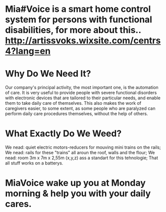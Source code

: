 # Mia#Voice is a smart home control system for persons with functional disabilities, for more about this.. http://artissvoks.wixsite.com/centrs4?lang=en
  
  # Why Do We Need It?
  
  Our company's principal activity, the most important one, is the automation of care. It is very useful to provide people with severe functional disorders with electronic devices that are tailored to their particular needs, and enable them to take daily care of themselves. This also makes the work of caregivers easier, to some extent, as some people who are paralyzed can perform daily care procedures themselves, without the help of others.​
  
  # What Exactly Do We Weed? 

  We nead: quiet electric motors-reducers for mouving mini trains on the rails;
  We nead: rails for these "trains" all aroun the roof, walls and the flour;
  We nead: room 3m x 7m x 2,55m (x,y,z) ass a standart for this tehnologie;
  That all stuff works on a batterys.
  
  # MiaVoice wake up you at Monday morning & help you with your daily cares.
